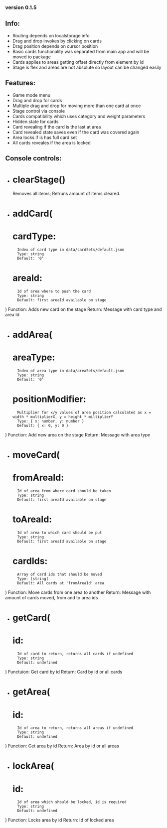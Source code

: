 ### version 0.1.5 ###

## Info:
- Routing depends on localstorage info
- Drag and drop invokes by clicking on cards
- Drag position depends on cursor position
- Basic cards functionality was separated from main app and will be moved to package
- Cards applies to areas getting offset directly from element by id
- Stage is flex and areas are not absolute so layout can be changed easily

## Features:
- Game mode menu
- Drag and drop for cards
- Multiple drag and drop for moving more than one card at once
- Stage control via console
- Cards compatibility which uses category and weight parameters
- Hidden state for cards
- Card revealing if the card is the last at area
- Card revealed state saves even if the card was covered again
- Area locks if is has full card set
- All cards reveales if the area is locked

## Console controls:

- # clearStage()
    Removes all items;
    Retruns amount of items cleared.

- # addCard(

    # cardType:
        Index of card type in data/cardSets/default.json
        Type: string
        Default: '0'

    # areaId:
        Id of area where to push the card
        Type: string
        Default: first areaId available on stage
)
    Function:
        Adds new card on the stage
    Return:
        Message with card type and area Id

- # addArea(
    
    # areaType:
        Index of area type in data/areaSets/default.json
        Type: string
        Default: '0'
    
    # positionModifier:
        Multiplier for x/y values of area position calculated as x = width * multiplierX, y = height * miltiplierY
        Type: { x: number, y: number }
        Default: { x: 0, y: 0 }
)
    Function:
        Add new area on the stage
    Return:
        Message with area type

- # moveCard(
    
    # fromAreaId:
        Id of area from where card should be taken
        Type: string
        Default: first areaId available on stage
    
    # toAreaId:
        Id of area to which card should be put
        Type: string
        Default: first areaId available on stage
    
    # cardIds:
        Array of card ids that should be moved
        Type: [string]
        Default: All cards at 'fromAreaId' area
)
    Function:
        Move cards from one area to another
    Return:
        Message with amount of cards moved, from and to area ids

- # getCard(

    # id:
        Id of card to return, returns all cards if undefined
        Type: string
        Default: undefined
)
    Functuion:
        Get card by id
    Return:
        Card by id or all cards

- # getArea(

    # id:
        Id of area to return, returns all areas if undefined
        Type: string
        Default: undefined
)
    Function:
        Get area by id
    Return:
        Area by id or all areas

- # lockArea(

    # id:
        Id of area which should be locked, id is required
        Type: string
        Default: undefined
)
    Function:
        Locks area by id
    Return:
        Id of locked area